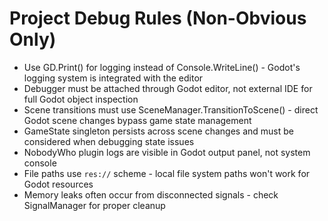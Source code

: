 # Project Debug Rules (Non-Obvious Only)

- Use GD.Print() for logging instead of Console.WriteLine() - Godot's logging system is integrated with the editor
- Debugger must be attached through Godot editor, not external IDE for full Godot object inspection
- Scene transitions must use SceneManager.TransitionToScene() - direct Godot scene changes bypass game state management
- GameState singleton persists across scene changes and must be considered when debugging state issues
- NobodyWho plugin logs are visible in Godot output panel, not system console
- File paths use `res://` scheme - local file system paths won't work for Godot resources
- Memory leaks often occur from disconnected signals - check SignalManager for proper cleanup
